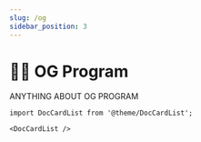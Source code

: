 ```yaml
---
slug: /og
sidebar_position: 3
---
```


# 👨‍🚀 OG Program

ANYTHING ABOUT OG PROGRAM

```mdx-code-block
import DocCardList from '@theme/DocCardList';

<DocCardList />
```
